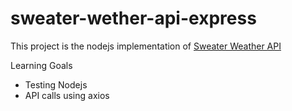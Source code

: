 # sweater-wether-api-express
This project is the nodejs implementation of [Sweater Weather API](https://github.com/jKwibe/sweater-weather-api)

Learning Goals 
- Testing Nodejs
- API calls using axios

